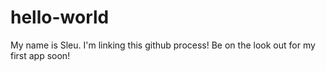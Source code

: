 # hello-world
My name is Sleu. I'm linking this github process!
Be on the look out for my first app soon!
